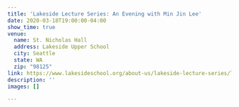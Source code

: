 ```yaml
---
title: 'Lakeside Lecture Series: An Evening with Min Jin Lee'
date: 2020-03-18T19:00:00-04:00
show_time: true
venue:
  name: St. Nicholas Hall
  address: Lakeside Upper School
  city: Seattle
  state: WA
  zip: "98125"
link: https://www.lakesideschool.org/about-us/lakeside-lecture-series/lakeside-lecture-series-jewell
description: ''
images: []

---
```

